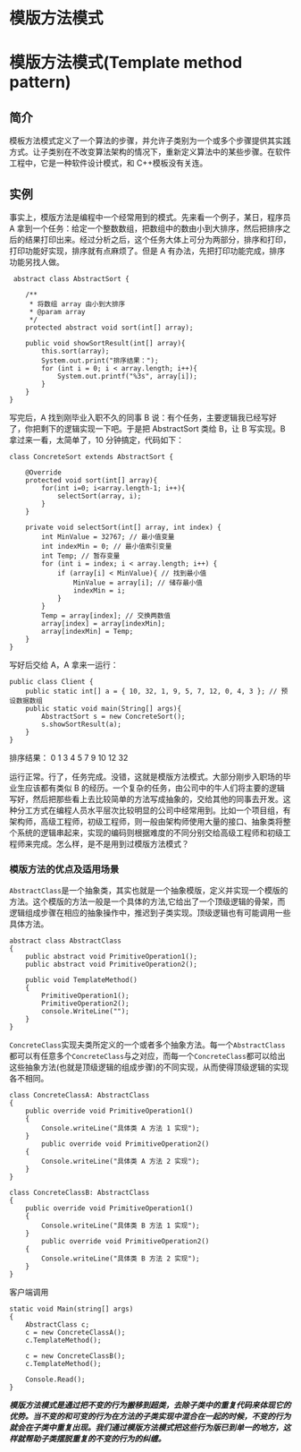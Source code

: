 # 模版方法模式

# 模版方法模式(Template method pattern)

## 简介

模板方法模式定义了一个算法的步骤，并允许子类别为一个或多个步骤提供其实践方式。让子类别在不改变算法架构的情况下，重新定义算法中的某些步骤。在软件工程中，它是一种软件设计模式，和 C++模板没有关连。

## 实例

事实上，模版方法是编程中一个经常用到的模式。先来看一个例子，某日，程序员 A 拿到一个任务：给定一个整数数组，把数组中的数由小到大排序，然后把排序之后的结果打印出来。经过分析之后，这个任务大体上可分为两部分，排序和打印，打印功能好实现，排序就有点麻烦了。但是 A 有办法，先把打印功能完成，排序功能另找人做。

```
 abstract class AbstractSort {  

    /** 
     * 将数组 array 由小到大排序 
     * @param array 
     */  
    protected abstract void sort(int[] array);  

    public void showSortResult(int[] array){  
        this.sort(array);  
        System.out.print("排序结果：");  
        for (int i = 0; i < array.length; i++){  
            System.out.printf("%3s", array[i]);  
        }  
    }  
} 
```

写完后，A 找到刚毕业入职不久的同事 B 说：有个任务，主要逻辑我已经写好了，你把剩下的逻辑实现一下吧。于是把 AbstractSort 类给 B，让 B 写实现。B 拿过来一看，太简单了，10 分钟搞定，代码如下：

```
class ConcreteSort extends AbstractSort {  

    @Override  
    protected void sort(int[] array){  
        for(int i=0; i<array.length-1; i++){  
            selectSort(array, i);  
        }  
    }  

    private void selectSort(int[] array, int index) {  
        int MinValue = 32767; // 最小值变量  
        int indexMin = 0; // 最小值索引变量  
        int Temp; // 暂存变量  
        for (int i = index; i < array.length; i++) {  
            if (array[i] < MinValue){ // 找到最小值  
                MinValue = array[i]; // 储存最小值  
                indexMin = i;   
            }  
        }  
        Temp = array[index]; // 交换两数值  
        array[index] = array[indexMin];  
        array[indexMin] = Temp;  
    }  
} 
```

写好后交给 A，A 拿来一运行：

```
public class Client {  
    public static int[] a = { 10, 32, 1, 9, 5, 7, 12, 0, 4, 3 }; // 预设数据数组  
    public static void main(String[] args){  
        AbstractSort s = new ConcreteSort();  
        s.showSortResult(a);  
    }  
} 
```

排序结果： 0 1 3 4 5 7 9 10 12 32

运行正常。行了，任务完成。没错，这就是模版方法模式。大部分刚步入职场的毕业生应该都有类似 B 的经历。一个复杂的任务，由公司中的牛人们将主要的逻辑写好，然后把那些看上去比较简单的方法写成抽象的，交给其他的同事去开发。这种分工方式在编程人员水平层次比较明显的公司中经常用到。比如一个项目组，有架构师，高级工程师，初级工程师，则一般由架构师使用大量的接口、抽象类将整个系统的逻辑串起来，实现的编码则根据难度的不同分别交给高级工程师和初级工程师来完成。怎么样，是不是用到过模版方法模式？

### 模版方法的优点及适用场景

`AbstractClass`是一个抽象类，其实也就是一个抽象模版，定义并实现一个模版的方法。这个模版的方法一般是一个具体的方法,它给出了一个顶级逻辑的骨架，而逻辑组成步骤在相应的抽象操作中，推迟到子类实现。顶级逻辑也有可能调用一些具体方法。

```
abstract class AbstractClass
{
    public abstract void PrimitiveOperation1();
    public abstract void PrimitiveOperation2();

    public void TemplateMethod()
    {
        PrimitiveOperation1();
        PrimitiveOperation2();
        console.WriteLine("");
    }
} 
```

`ConcreteClass`实现夫类所定义的一个或者多个抽象方法。每一个`AbstractClass`都可以有任意多个`ConcreteClass`与之对应，而每一个`ConcreteClass`都可以给出这些抽象方法(也就是顶级逻辑的组成步骤)的不同实现，从而使得顶级逻辑的实现各不相同。

```
class ConcreteClassA: AbstractClass
{
    public override void PrimitiveOperation1()
    {
        Console.writeLine("具体类 A 方法 1 实现");
    }
        public override void PrimitiveOperation2()
    {
        Console.writeLine("具体类 A 方法 2 实现");
    }
}

class ConcreteClassB: AbstractClass
{
    public override void PrimitiveOperation1()
    {
        Console.writeLine("具体类 B 方法 1 实现");
    }
        public override void PrimitiveOperation2()
    {
        Console.writeLine("具体类 B 方法 2 实现");
    }
} 
```

客户端调用

```
static void Main(string[] args)
{
    AbstractClass c;
    c = new ConcreteClassA();
    c.TemplateMethod();

    c = new ConcreteClassB();
    c.TemplateMethod();

    Console.Read();
} 
```

***模版方法模式是通过把不变的行为搬移到超类，去除子类中的重复代码来体现它的优势。当不变的和可变的行为在方法的子类实现中混合在一起的时候，不变的行为就会在子类中重复出现。我们通过模版方法模式把这些行为版已到单一的地方，这样就帮助子类摆脱重复的不变的行为的纠缠。***